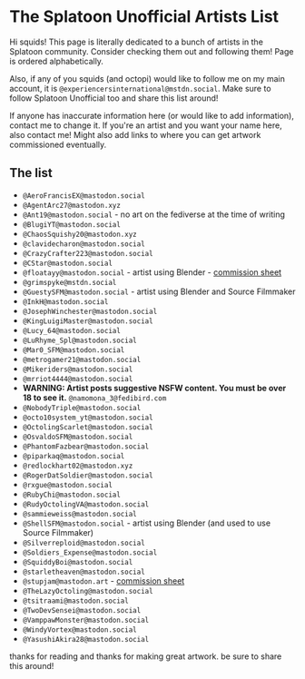 # The Splatoon Unofficial Artists List

Hi squids! This page is literally dedicated to a bunch of artists in the Splatoon community. Consider checking them out and following them! Page is ordered alphabetically.

Also, if any of you squids (and octopi) would like to follow me on my main account, it is `@experiencersinternational@mstdn.social`. Make sure to follow Splatoon Unofficial too and share this list around!

If anyone has inaccurate information here (or would like to add information), contact me to change it. If you're an artist and you want your name here, also contact me! Might also add links to where you can get artwork commissioned eventually.

## The list

* `@AeroFrancisEX@mastodon.social`
* `@AgentArc27@mastodon.xyz`
* `@Ant19@mastodon.social` - no art on the fediverse at the time of writing
* `@BlugiYT@mastodon.social`
* `@ChaosSquishy20@mastodon.xyz`
* `@clavidecharon@mastodon.social`
* `@CrazyCrafter223@mastodon.social`
* `@CStar@mastodon.social`
* `@floatayy@mastodon.social` - artist using Blender - [commission sheet](https://floatycomms.carrd.co/)
* `@grimspyke@mstdn.social`
* `@GuestySFM@mastodon.social` - artist using Blender and Source Filmmaker
* `@InkH@mastodon.social`
* `@JosephWinchester@mastodon.social`
* `@KingLuigiMaster@mastodon.social`
* `@Lucy_64@mastodon.social`
* `@LuRhyme_Spl@mastodon.social`
* `@Mar0_SFM@mastodon.social`
* `@metrogamer21@mastodon.social`
* `@Mikeriders@mastodon.social`
* `@mrriot4444@mastodon.social`
* **WARNING: Artist posts suggestive NSFW content. You must be over 18 to see it.** `@namomona_3@fedibird.com`
* `@NobodyTriple@mastodon.social` 
* `@octo10system_yt@mastodon.social`
* `@OctolingScarlet@mastodon.social`
* `@OsvaldoSFM@mastodon.social`
* `@PhantomFazbear@mastodon.social`
* `@piparkaq@mastodon.social`
* `@redlockhart02@mastodon.xyz`
* `@RogerDatSoldier@mastodon.social`
* `@rxgue@mastodon.social`
* `@RubyChi@mastodon.social`
* `@RudyOctolingVA@mastodon.social`
* `@sammieweiss@mastodon.social`
* `@ShellSFM@mastodon.social` - artist using Blender (and used to use Source Filmmaker)
* `@Silverreploid@mastodon.social`
* `@Soldiers_Expense@mastodon.social`
* `@SquiddyBoi@mastodon.social`
* `@starletheaven@mastodon.social`
* `@stupjam@mastodon.art` - [commission sheet](https://stupjam.carrd.co/#comm)
* `@TheLazyOctoling@mastodon.social`
* `@tsitraami@mastodon.social`
* `@TwoDevSensei@mastodon.social`
* `@VamppawMonster@mastodon.social`
* `@WindyVortex@mastodon.social`
* `@YasushiAkira28@mastodon.social`

thanks for reading and thanks for making great artwork. be sure to share this around!
